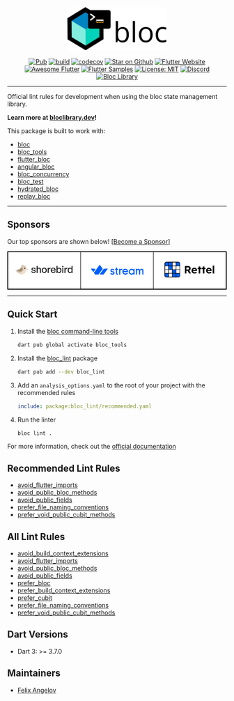 <p align="center">
<img src="https://raw.githubusercontent.com/felangel/bloc/master/assets/logos/bloc_lint.png" height="100" alt="Bloc" />
</p>

<p align="center">
<a href="https://pub.dev/packages/bloc_lint"><img src="https://img.shields.io/pub/v/bloc_lint.svg" alt="Pub"></a>
<a href="https://github.com/felangel/bloc/actions"><img src="https://github.com/felangel/bloc/actions/workflows/main.yaml/badge.svg" alt="build"></a>
<a href="https://codecov.io/gh/felangel/bloc"><img src="https://codecov.io/gh/felangel/Bloc/branch/master/graph/badge.svg" alt="codecov"></a>
<a href="https://github.com/felangel/bloc"><img src="https://img.shields.io/github/stars/felangel/bloc.svg?style=flat&logo=github&colorB=deeppink&label=stars" alt="Star on Github"></a>
<a href="https://flutter.dev/docs/development/data-and-backend/state-mgmt/options#bloc--rx"><img src="https://img.shields.io/badge/flutter-website-deepskyblue.svg" alt="Flutter Website"></a>
<a href="https://github.com/Solido/awesome-flutter#standard"><img src="https://img.shields.io/badge/awesome-flutter-blue.svg?longCache=true" alt="Awesome Flutter"></a>
<a href="https://fluttersamples.com"><img src="https://img.shields.io/badge/flutter-samples-teal.svg?longCache=true" alt="Flutter Samples"></a>
<a href="https://opensource.org/licenses/MIT"><img src="https://img.shields.io/badge/license-MIT-purple.svg" alt="License: MIT"></a>
<a href="https://discord.gg/bloc"><img src="https://img.shields.io/discord/649708778631200778.svg?logo=discord&color=blue" alt="Discord"></a>
<a href="https://github.com/felangel/bloc"><img src="https://tinyurl.com/bloc-library" alt="Bloc Library"></a>
</p>

---

Official lint rules for development when using the bloc state management library.

**Learn more at [bloclibrary.dev](https://bloclibrary.dev)!**

This package is built to work with:

- [bloc](https://pub.dev/packages/bloc)
- [bloc_tools](https://pub.dev/packages/bloc_tools)
- [flutter_bloc](https://pub.dev/packages/flutter_bloc)
- [angular_bloc](https://pub.dev/packages/angular_bloc)
- [bloc_concurrency](https://pub.dev/packages/bloc_concurrency)
- [bloc_test](https://pub.dev/packages/bloc_test)
- [hydrated_bloc](https://pub.dev/packages/hydrated_bloc)
- [replay_bloc](https://pub.dev/packages/replay_bloc)

---

## Sponsors

Our top sponsors are shown below! [[Become a Sponsor](https://github.com/sponsors/felangel)]

<table style="background-color: white; border: 1px solid black">
    <tbody>
        <tr>
            <td align="center" style="border: 1px solid black">
                <a href="https://shorebird.dev"><img src="https://raw.githubusercontent.com/felangel/bloc/master/assets/sponsors/shorebird.png" width="225"/></a>
            </td>            
            <td align="center" style="border: 1px solid black">
                <a href="https://getstream.io/chat/flutter/tutorial/?utm_source=Github&utm_medium=Github_Repo_Content_Ad&utm_content=Developer&utm_campaign=Github_Jan2022_FlutterChat&utm_term=bloc"><img src="https://raw.githubusercontent.com/felangel/bloc/master/assets/sponsors/stream.png" width="225"/></a>
            </td>
            <td align="center" style="border: 1px solid black">
                <a href="https://rettelgame.com/"><img src="https://raw.githubusercontent.com/felangel/bloc/master/assets/sponsors/rettel.png" width="225"/></a>
            </td>
        </tr>
    </tbody>
</table>

---

## Quick Start

1. Install the [bloc command-line tools](https://pub.dev/packages/bloc_tools)

   ```sh
   dart pub global activate bloc_tools
   ```

2. Install the [bloc_lint](https://pub.dev/packages/bloc_lint) package

   ```sh
   dart pub add --dev bloc_lint
   ```

3. Add an `analysis_options.yaml` to the root of your project with the
   recommended rules

   ```yaml
   include: package:bloc_lint/recommended.yaml
   ```

4. Run the linter

   ```sh
   bloc lint .
   ```

For more information, check out the [official documentation](https://bloclibrary.dev/lint)

## Recommended Lint Rules

- [avoid_flutter_imports](https://bloclibrary.dev/lint-rules/avoid_flutter_imports)
- [avoid_public_bloc_methods](https://bloclibrary.dev/lint-rules/avoid_public_bloc_methods)
- [avoid_public_fields](https://bloclibrary.dev/lint-rules/avoid_public_fields)
- [prefer_file_naming_conventions](https://bloclibrary.dev/lint-rules/prefer_file_naming_conventions)
- [prefer_void_public_cubit_methods](https://bloclibrary.dev/lint-rules/prefer_void_public_cubit_methods)

## All Lint Rules

- [avoid_build_context_extensions](https://bloclibrary.dev/lint-rules/avoid_build_context_extensions)
- [avoid_flutter_imports](https://bloclibrary.dev/lint-rules/avoid_flutter_imports)
- [avoid_public_bloc_methods](https://bloclibrary.dev/lint-rules/avoid_public_bloc_methods)
- [avoid_public_fields](https://bloclibrary.dev/lint-rules/avoid_public_fields)
- [prefer_bloc](https://bloclibrary.dev/lint-rules/prefer_bloc)
- [prefer_build_context_extensions](https://bloclibrary.dev/lint-rules/prefer_build_context_extensions)
- [prefer_cubit](https://bloclibrary.dev/lint-rules/prefer_cubit)
- [prefer_file_naming_conventions](https://bloclibrary.dev/lint-rules/prefer_file_naming_conventions)
- [prefer_void_public_cubit_methods](https://bloclibrary.dev/lint-rules/prefer_void_public_cubit_methods)

## Dart Versions

- Dart 3: >= 3.7.0

## Maintainers

- [Felix Angelov](https://github.com/felangel)
